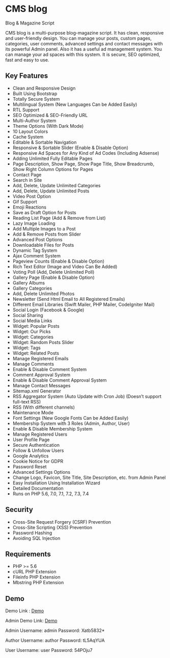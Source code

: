 # CMS blog
 Blog & Magazine Script

CMS blog is a multi-purpose blog-magazine script. It has clean, responsive and user-friendly design. You can manage your posts, custom pages, categories, user comments, advanced settings and contact messages with its powerful Admin panel. Also it has a useful ad management system. You can manage your ad spaces with this system. It is secure, SEO optimized, fast and easy to use.

## Key Features
+ Clean and Responsive Design
+ Built Using Bootstrap
+ Totally Secure System
+ Multilingual System (New Languages Can be Added Easily)
+ RTL Support
+ SEO Optimized & SEO-Friendly URL
+ Multi-Author System
+ Theme Options (With Dark Mode)
+ 10 Layout Colors
+ Cache System
+ Editable & Sortable Navigation
+ Responsive & Sortable Slider (Enable & Disable Option)
+ Responsive Ad Spaces for Any Kind of Ad Codes (Including Adsense)
+ Adding Unlimited Fully Editable Pages
+ Page Description, Show Page, Show Page Title, Show Breadcrumb, Show Right Column Options for Pages
+ Contact Page
+ Search in Site
+ Add, Delete, Update Unlimited Categories
+ Add, Delete, Update Unlimited Posts
+ Video Post Option
+ Gif Support
+ Emoji Reactions
+ Save as Draft Option for Posts
+ Reading List Page (Add & Remove from List)
+ Lazy Image Loading
+ Add Multiple Images to a Post
+ Add & Remove Posts from Slider
+ Advanced Post Options
+ Downloadable Files for Posts
+ Dynamic Tag System
+ Ajax Comment System
+ Pageview Counts (Enable & Disable Option)
+ Rich Text Editor (Image and Video Can Be Added)
+ Voting Poll (Add, Delete Unlimited Poll)
+ Gallery Page (Enable & Disable Option)
+ Gallery Albums
+ Gallery Categories
+ Add, Delete Unlimited Photos
+ Newsletter (Send Html Email to All Registered Emails)
+ Different Email Libraries (Swift Mailer, PHP Mailer, CodeIgniter Mail)
+ Social Login (Facebook & Google)
+ Social Sharing
+ Social Media Links
+ Widget: Popular Posts
+ Widget: Our Picks
+ Widget: Categories
+ Widget: Random Posts Slider
+ Widget: Tags
+ Widget: Related Posts
+ Manage Registered Emails
+ Manage Comments
+ Enable & Disable Comment System
+ Comment Approval System
+ Enable & Disable Comment Approval System
+ Manage Contact Messages
+ Sitemap.xml Generator
+ RSS Aggregator System (Auto Update with Cron Job) (Doesn’t support full-text RSS)
+ RSS (With different channels)
+ Maintenance Mode
+ Font Settings (New Google Fonts Can be Added Easily)
+ Membership System with 3 Roles (Admin, Author, User)
+ Enable & Disable Membership System
+ Manage Registered Users
+ User Profile Page
+ Secure Authentication
+ Follow & Unfollow Users
+ Google Analytics
+ Cookie Notice for GDPR
+ Password Reset
+ Advanced Settings Options
+ Change Logo, Favicon, Site Title, Site Description, etc. from Admin Panel
+ Easy Installation Using Installation Wizard
+ Detailed Documentation
+ Runs on PHP 5.6, 7.0, 7.1, 7.2, 7.3, 7.4

## Security
+ Cross-Site Request Forgery (CSRF) Prevention
+ Cross-Site Scripting (XSS) Prevention
+ Password Hashing
+ Avoiding SQL Injection

## Requirements
+ PHP >= 5.6
+ cURL PHP Extension
+ Fileinfo PHP Extension
+ Mbstring PHP Extension

## Demo
Demo Link : <a href="https://demo.easycryptos.org">Demo</a>

Admin Demo Link: <a href="http://demo.easycryptos.org/admin">Demo</a>

Admin
Username: admin
Password: Xatb5832*

Author
Username: author
Password: tL5AqYUA

User
Username: user
Password: 54POju7
